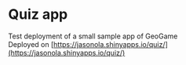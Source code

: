 # Quiz app

Test deployment of a small sample app of GeoGame  
Deployed on [https://jasonola.shinyapps.io/quiz/](https://jasonola.shinyapps.io/quiz/)
